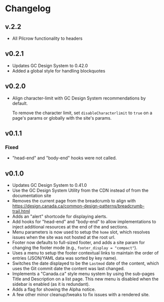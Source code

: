 # Changelog

## v.2.2

- All Pilcrow functionality to headers

## v0.2.1

- Updates GC Design System to 0.42.0
- Added a global style for handling blockquotes

## v0.2.0

- Align character-limit with GC Design System recommendations by default.

  To remove the character limit, set `disableCharacterlimit` to `true`
  on a page's params or globally with the site's params.

## v0.1.1

### Fixed

- "head-end" and "body-end" hooks were not called.

## v0.1.0

- Updates GC Design System to 0.41.0
- Use the GC Design System Utility from the CDN instead of from the
  documentation site
- Removes the current page from the breadcrumb to align with
  https://design.canada.ca/common-design-patterns/breadcrumb-trail.html
- Adds an "alert" shortcode for displaying alerts.
- Add hooks for "head-end" and "body-end" to allow implementations to
  inject additional resources at the end of the <head> and <body>
  sections.
- Menu parameters is now used to setup the `home` slot, which resolves
  issues when the site was not hosted at the root url.
- Footer now defaults to full-sized footer, and adds a site param for
  changing the footer mode (e.g., `footer_display = "compact"`).
- Uses a menu to setup the footer contextual links to maintain the order
  of entries (JSON/YAML data was sorted by key name).
- Switches the date displayed to be the `Lastmod` date of the content,
  which uses the Git commit date the content was last changed.
- Implements a "Canada.ca" style menu system by using the sub-pages
  Title and Description on a list page. This new menu is disabled when
  the sidebar is enabled (as it is redundant).
- Adds a flag for showing the Alpha notice.
- A few other minor cleanup/tweaks to fix issues with a rendered site.
